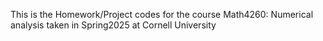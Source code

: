 This is the Homework/Project codes for the course Math4260: Numerical analysis taken in Spring2025 at Cornell University
